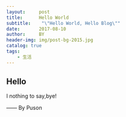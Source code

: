 ```yaml
---
layout:     post
title:      Hello World
subtitle:    "\"Hello World, Hello Blog\""
date:       2017-08-10
author:     BY
header-img: img/post-bg-2015.jpg
catalog: true
tags:
    - 生活
---
```




## Hello

I nothing to say,bye!

—— By Puson

